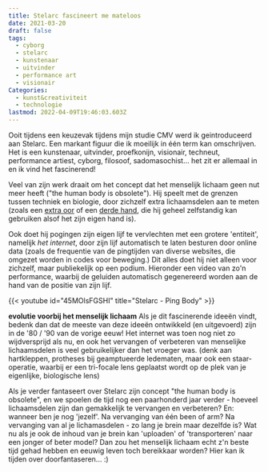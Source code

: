 ```yaml
---
title: Stelarc fascineert me mateloos
date: 2021-03-20
draft: false
tags:
  - cyborg
  - stelarc
  - kunstenaar
  - uitvinder
  - performance art
  - visionair
Categories:
  - kunst&creativiteit
  - technologie
lastmod: 2022-04-09T19:46:03.603Z
---
```

Ooit tijdens een keuzevak tijdens mijn studie CMV werd ik geintroduceerd aan Stelarc. Een markant figuur die ik moeilijk in één term kan omschrijven. Het is een kunstenaar, uitvinder, proefkonijn, visionair, techneut, performance artiest, cyborg, filosoof, sadomasochist... het zit er allemaal in en ik vind het fascinerend!

Veel van zijn werk draait om het concept dat het menselijk lichaam geen nut meer heeft ("the human body is obsolete"). Hij speelt met de grenzen tussen techniek en biologie, door zichzelf extra lichaamsdelen aan te meten (zoals een [extra oor](http://stelarc.org/?catID=20242) of een [derde hand](http://stelarc.org/?catID=20265), die hij geheel zelfstandig kan gebruiken alsof het zijn eigen hand is). 

Ook doet hij pogingen zijn eigen lijf te vervlechten met een grotere 'entiteit', namelijk _het internet_, door zijn lijf automatisch te laten besturen door online data (zoals de frequentie van de pingtijden van diverse websites, die omgezet worden in codes voor beweging.) Dit alles doet hij niet alleen voor zichzelf, maar publiekelijk op een podium. Hieronder een video van zo'n performance, waarbij de geluiden automatisch gegenereerd worden aan de hand van de positie van zijn lijf. 

{{< youtube id="45MOlsFGSHI" title="Stelarc - Ping Body" >}}

**evolutie voorbij het menselijk lichaam**
Als je dit fascinerende ideeën vindt, bedenk dan dat de meeste van deze ideeën ontwikkeld (en uitgevoerd) zijn in de '80 / '90 van de vorige eeuw! Het internet was toen nog niet zo wijdversprijd als nu, en ook het vervangen of verbeteren van menselijke lichaamsdelen is veel gebruikelijker dan het vroeger was. (denk aan hartkleppen, protheses bij geamptueerde ledematen, maar ook een staar-operatie, waarbij er een tri-focale lens geplaatst wordt op de plek van je eigenlijke, biologische lens)

Als je verder fantaseert over Stelarc zijn concept "the human body is obsolete", en we spoelen de tijd nog een paarhonderd jaar verder - hoeveel lichaamsdelen zijn dan gemakkelijk te vervangen en verbeteren? En: wanneer ben je nog 'jezelf'. Na vervanging van één been of arm? Na vervanging van al je lichamasdelen - zo lang je brein maar dezelfde is? Wat nu als je ook de inhoud van je brein kan 'uploaden' of 'transporteren' naar een jonger of beter model? Dan zou het menselijk lichaam echt z'n beste tijd gehad hebben en eeuwig leven toch bereikkaar worden? Hier kan ik tijden over doorfantaseren... :)